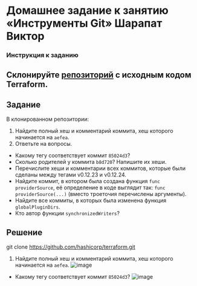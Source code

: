 # Домашнее задание к занятию «Инструменты Git» Шарапат Виктор

### Инструкция к заданию
 Склонируйте [репозиторий](https://github.com/hashicorp/terraform) с исходным кодом Terraform.
------

## Задание

В клонированном репозитории:

1. Найдите полный хеш и комментарий коммита, хеш которого начинается на `aefea`.
2. Ответьте на вопросы.

* Какому тегу соответствует коммит `85024d3`?
* Сколько родителей у коммита `b8d720`? Напишите их хеши.
* Перечислите хеши и комментарии всех коммитов, которые были сделаны между тегами  v0.12.23 и v0.12.24.
* Найдите коммит, в котором была создана функция `func providerSource`, её определение в коде выглядит так: `func providerSource(...)` (вместо троеточия перечислены аргументы).
* Найдите все коммиты, в которых была изменена функция `globalPluginDirs`.
* Кто автор функции `synchronizedWriters`? 


## Решение

git clone https://github.com/hashicorp/terraform.git

1. Найдите полный хеш и комментарий коммита, хеш которого начинается на `aefea`.
![image](https://github.com/sharvik22/02-git-04-tools/assets/136818757/e0888dfe-5e99-4cb6-9bfa-f94e684fee4b)

* Какому тегу соответствует коммит `85024d3`?
![image](https://github.com/sharvik22/02-git-04-tools/assets/136818757/4cf79e58-35d7-411f-869d-929e4e7b833e)

